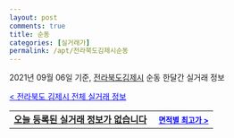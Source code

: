 ```yaml
---
layout: post
comments: true
title: 순동
categories: [실거래가]
permalink: /apt/전라북도김제시순동
---
```


2021년 09월 06일 기준, <a href="/apt/전라북도김제시">전라북도김제시</a> 순동 한달간 실거래 정보

<a style="color: blue;" href="/apt/전라북도김제시">< 전라북도 김제시 전체 실거래 정보</a>
<!---- start ---->
<table>
  <tr>
    <td colspan="4" style="font-weight: bold;"><a href="/apt/전라북도김제시순동{name_without_space}">오늘 등록된 실거래 정보가 없습니다</a> &nbsp;&nbsp;&nbsp; <a style="color: blue; font-size: smaller;" href="/apt/전라북도김제시순동{name_without_space}">면적별 최고가 ></a></td>
  </tr>
    
</table>
<!---- end ---->
    